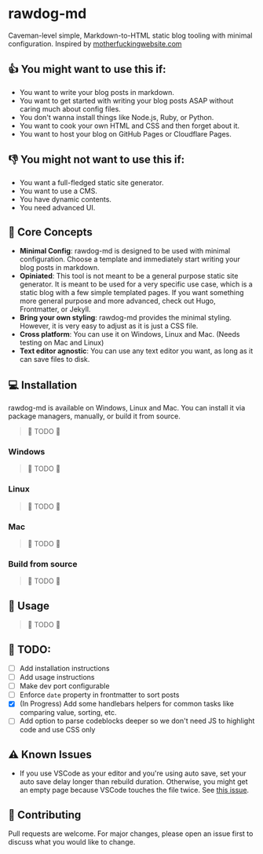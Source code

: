 # rawdog-md

Caveman-level simple, Markdown-to-HTML static blog tooling with minimal configuration. Inspired by [motherfuckingwebsite.com](https://motherfuckingwebsite.com/)

## 👍 You might want to use this if:
- You want to write your blog posts in markdown.
- You want to get started with writing your blog posts ASAP without caring much about config files.
- You don't wanna install things like Node.js, Ruby, or Python.
- You want to cook your own HTML and CSS and then forget about it.
- You want to host your blog on GitHub Pages or Cloudflare Pages.

## 👎 You might not want to use this if:
- You want a full-fledged static site generator.
- You want to use a CMS.
- You have dynamic contents.
- You need advanced UI.

## 🔑 Core Concepts
- **Minimal Config**: rawdog-md is designed to be used with minimal configuration. Choose a template and immediately start writing your blog posts in markdown.
- **Opiniated**: This tool is not meant to be a general purpose static site generator. It is meant to be used for a very specific use case, which is a static blog with a few simple templated pages. If you want something more general purpose and more advanced, check out Hugo, Frontmatter, or Jekyll.
- **Bring your own styling**: rawdog-md provides the minimal styling. However, it is very easy to adjust as it is just a CSS file.
- **Cross platform**: You can use it on Windows, Linux and Mac. (Needs testing on Mac and Linux)
- **Text editor agnostic**: You can use any text editor you want, as long as it can save files to disk.


## 💻 Installation
rawdog-md is available on Windows, Linux and Mac. You can install it via package managers, manually, or build it from source.
> 🚧 TODO 🚧

### Windows

> 🚧 TODO 🚧

### Linux
> 🚧 TODO 🚧

### Mac
> 🚧 TODO 🚧

### Build from source
> 🚧 TODO 🚧

## 🚀 Usage
> 🚧 TODO 🚧


## 📝 TODO:
- [ ] Add installation instructions
- [ ] Add usage instructions
- [ ] Make dev port configurable
- [ ] Enforce `date` property in frontmatter to sort posts
- [x] (In Progress) Add some handlebars helpers for common tasks like comparing value, sorting, etc.
- [ ] Add option to parse codeblocks deeper so we don't need JS to highlight code and use CSS only

## ⚠ Known Issues
- If you use VSCode as your editor and you're using auto save, set your auto save delay longer than rebuild duration. Otherwise, you might get an empty page because VSCode touches the file twice. See [this issue](https://github.com/microsoft/vscode/issues/9419).

## 🤝 Contributing
Pull requests are welcome. For major changes, please open an issue first to discuss what you would like to change. 
